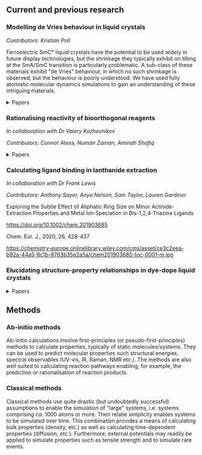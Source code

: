 
<!--[//]: # (comment)-->

<!--[//]: # (# Header 1; ## Header 2; etc.)-->

<!--[//]: # (- Bulleted list; 1. Numbered list)-->

<!--[//]: # (**Bold**; _Italic_; `Code`)-->

<!--[//]: # ( [Link](url); ![Image](src) )-->

## Current and previous research
### Modelling de Vries behaviour in liquid crystals
_Contributors: Kristian Poll_

Ferroelectric SmC* liquid crystals have the potential to be used widely in future display technologies, but the shrinkage they typically exhibit on tilting at the SmA/SmC transition is particularly problematic. A sub-class of these materials exhibit "de Vries" behaviour, in which no such shrinkage is observed, but the behaviour is poorly understood. We have used fully atomistic molecular dynamics simulations to gain an understanding of these intriguing materials.

<details>
  <summary>Papers</summary>

  <a href = "https://doi.org/10.1039/D0TC02898C">An insight into de Vries behaviour of smectic liquid crystals from atomistic molecular dynamics simulations<br><i>J. Mater. Chem. C</i>, 2020,<b>8</b> , 13040-13052</a> 

  <p align="center">
  <img width="300" src="https://pubs.rsc.org/en/Image/Get?imageInfo.ImageType=GA&imageInfo.ImageIdentifier.ManuscriptID=D0TC02898C&imageInfo.ImageIdentifier.Year=2020">
</p>

<a href ="https://doi.org/10.1039/D1MA00714A">Sub-layer rationale of anomalous layer-shrinkage from atomistic simulations of a fluorinated mesogen<br>_Mater. Adv._, 2022,**3** , 1212-1223</a>

<p align="center">
<img width="300" src="https://pubs.rsc.org/en/Image/Get?imageInfo.ImageType=GA&imageInfo.ImageIdentifier.ManuscriptID=D1MA00714A&imageInfo.ImageIdentifier.Year=2022">
</p>
</details>

### Rationalising reactivity of bioorthogonal reagents
_In collaboration with Dr Valery Kozhevnikov_

_Contributors: Connor Atess, Numair Zaman, Aminah Shafiq_

<details>
  <summary>Papers</summary>

  [Iridium(iii) complexes of 1,2,4-triazines as potential bioorthogonal reagents: metal coordination facilitates luminogenic reaction with strained cyclooctynes<br>_Chem. Commun._, 2019,**55** , 14283-14286](https://doi.org/10.1039/C9CC06828G) 

  <p align="center">
  <img width="300" src="https://pubs.rsc.org/en/Image/Get?imageInfo.ImageType=GA&imageInfo.ImageIdentifier.ManuscriptID=C9CC06828G&imageInfo.ImageIdentifier.Year=2019">
  </p>
</details>

### Calculating ligand binding in lanthanide extraction
_In collaboration with Dr Frank Lewis_

_Contributors: Anthony Sayer, Anya Nelson, Sam Taylor, Lauren Gardiner_

Exploring the Subtle Effect of Aliphatic Ring Size on Minor Actinide-Extraction Properties and Metal Ion Speciation in Bis-1,2,4-Triazine Ligands

https://doi.org/10.1002/chem.201903685

Chem. Eur. J., 2020, 26, 428-437

https://chemistry-europe.onlinelibrary.wiley.com/cms/asset/ce3c2eea-b92a-44a5-8c1b-8763b35e2a5a/chem201903685-toc-0001-m.jpg

### Elucidating structure-property relationships in dye-dope liquid crystals

<details>
  <summary>Papers</summary>
  
  
</details>

## Methods
### Ab-initio methods
Ab-initio calculations involve first-principles (or pseudo-first-principles) methods to calculate properties, typically of static molecules/systems. They can be used to predict molecular properties such structural energies, spectral observables (UV-vis, IR, Raman, NMR etc.). The methods are also well suited to calculating reaction pathways enabling, for example, the prediction or rationalisation of reaction products.

### Classical methods
Classical methods use quite drastic (but undoubtedly successful) assumptions to enable the simulation of "large" systems, i.e. systems comprising <i>ca</i>. 1000 atoms or more. Their relatie simplicity enables  systems to be simulated over time. This combination provides a means of calculating bulk properties (density, etc.) as well as calculating time-dependent properties (diffusion, etc.). Furthermore, external potentials may readily be applied to simulate properties such as tensile strength and to simulate rare events.

